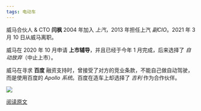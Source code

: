 ```yaml
---
tags: 电动车
---
```




威马合伙人 & CTO **闫枫** 2004 年加入 *上汽*，2013 年担任上汽 *副CIO*。2021 年 3 月 10 日从威马离职。

威马在 2020 年 10 月申请 **上市辅导**，并且已经于今年 1 月完成，后来选择了 *自动放弃*（中止上市）。

威马在寻求 **百度** 融资支持时，曾接受了对方的竞业条款，不能自己做自动驾驶，而是使用百度的 *Apollo 系统*。百度在造车上却选择了 *吉利* 作为合作伙伴。

![](http://zhouzm.cn/images/%E7%BE%8E%E5%9B%BE/2021-04-07.gif)

[阅读原文](https://mp.weixin.qq.com/s/3hd7OSHVEmHmHeB-_bYSbg)

